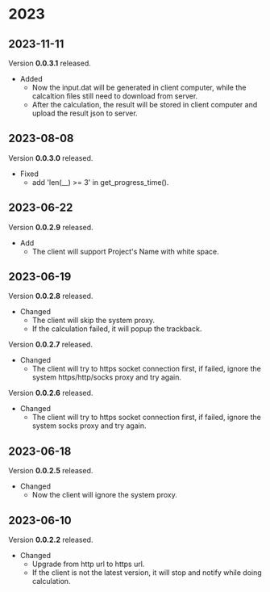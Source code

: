 


# 2023

## 2023-11-11
Version **0.0.3.1** released.

- Added
  - Now the input.dat will be generated in client computer, while the calcaltion files still need to download from server.
  - After the calculation, the result will be stored in client computer and upload the result json to server.


## 2023-08-08
Version **0.0.3.0** released.

- Fixed
  - add 'len(__) >= 3' in get_progress_time().



## 2023-06-22
Version **0.0.2.9** released.

- Add
  - The client will support Project's Name with white space.



## 2023-06-19
Version **0.0.2.8** released.

- Changed
  - The client will skip the system proxy.
  - If the calculation failed, it will popup the trackback.


Version **0.0.2.7** released.

- Changed
  - The client will try to https socket connection first, if failed, ignore the system https/http/socks proxy and try again.


Version **0.0.2.6** released.

- Changed
  - The client will try to https socket connection first, if failed, ignore the system socks proxy and try again.


## 2023-06-18
Version **0.0.2.5** released.

- Changed
  - Now the client will ignore the system proxy.



## 2023-06-10
Version **0.0.2.2** released.


- Changed
  - Upgrade from http url to https url.
  - If the client is not the latest version, it will stop and notify while doing calculation.

